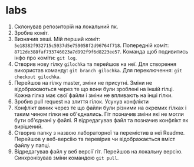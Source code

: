 # labs
1. Склонував репозиторій на локальний пк.
2. Зробив коміт.
3. Визначив хеші. Мій перший коміт: `5e18382f932715c5937d5e759058f2d96764f718`. Попередній коміт: `8712de388faf733746023a7d992f9f6d8223ee57`. Команда щоб подивитись інфо про коміти: `git log`.
4. Створив нову гілку `gilochka` та перейшов на неї. Для створення використав команду: `git branch gilochka`. Для переключення: `git checkout gilochka`.
5. Перейшов на гілку master, зміни не присутні. Зміни не відображаються через те що вони були зроблені на іншій гілці. Кожна гілка має свої файли і зміни не впливають на інші гілки.
6. Зробив pull request на злиття гілок. Усунув конфлікти 
7. Конфлікт виник через те що файли були різними на окремих гілках і таким чином гілки не об'єднались. Гіт позначив зміни які не могли бути об'єднані у файлі. Я відредагував файл та позначив конфлікт як вирішений.
8. Створив папку з назвою лабораторної та перемістив в неї Readme. Перейшов у веб-версіію та перевірив чи відображається вміст файлу у папці.
9. Відредагував файл у веб версії гіт. Перейшов на локальну версію. Синхронізував зміни командою `git pull`.
